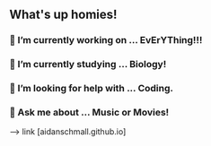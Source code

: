 ## What's up homies! 
### 🔭 I’m currently working on ... EvErYThing!!!
### 🌱 I’m currently studying ... Biology!
### 🤔 I’m looking for help with ... Coding.
### 💬 Ask me about ... Music or Movies!
-->
link [aidanschmall.github.io]
